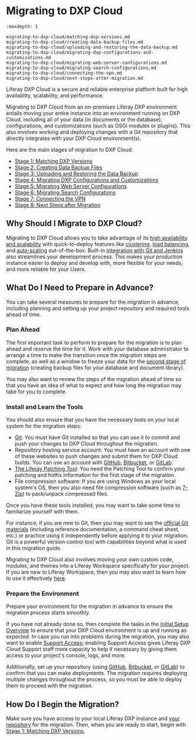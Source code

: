 # Migrating to DXP Cloud

```{toctree}
:maxdepth: 1

migrating-to-dxp-cloud/matching-dxp-versions.md
migrating-to-dxp-cloud/creating-data-backup-files.md
migrating-to-dxp-cloud/uploading-and-restoring-the-data-backup.md
migrating-to-dxp-cloud/migrating-dxp-configurations-and-customizations.md
migrating-to-dxp-cloud/migrating-web-server-configurations.md
migrating-to-dxp-cloud/migrating-search-configurations.md
migrating-to-dxp-cloud/connecting-the-vpn.md
migrating-to-dxp-cloud/next-steps-after-migration.md
```

Liferay DXP Cloud is a secure and reliable enterprise platform built for high availablity, scalability, and performance. 

Migrating to DXP Cloud from an on-premises Liferay DXP environment entails moving your entire instance into an environment running on DXP Cloud, including all of your data (in documents or the database), configurations, and customizations (such as OSGi modules or plugins). This also involves working and deploying changes with a Git repository that directly integrates with your DXP Cloud environment(s).

Here are the main stages of migration to DXP Cloud:

- [Stage 1: Matching DXP Versions](./migrating-to-dxp-cloud/matching-dxp-versions.md)
- [Stage 2: Creating Data Backup Files](./migrating-to-dxp-cloud/creating-data-backup-files.md)
- [Stage 3: Uploading and Restoring the Data Backup](./migrating-to-dxp-cloud/uploading-and-restoring-the-data-backup.md)
- [Stage 4: Migrating DXP Configurations and Customizations](./migrating-to-dxp-cloud/migrating-dxp-configurations-and-customizations.md)
- [Stage 5: Migrating Web Server Configurations](./migrating-to-dxp-cloud/migrating-web-server-configurations.md)
- [Stage 6: Migrating Search Configurations](./migrating-to-dxp-cloud/migrating-search-configurations.md)
- [Stage 7: Connecting the VPN](./migrating-to-dxp-cloud/connecting-the-vpn.md)
- [Stage 8: Next Steps after Migration](./migrating-to-dxp-cloud/next-steps-after-migration.md)

## Why Should I Migrate to DXP Cloud?

Migrating to DXP Cloud allows you to take advantage of its [high availability and scalability](./getting-started/introduction-to-dxp-cloud.md#high-availability-scalability-and-performance) with quick-to-deploy features like [clustering](./using-the-liferay-dxp-service/setting-up-clustering-in-dxp-cloud.md), [load balancing](infrastructure-and-operations/networking/load-balancer.md), and [auto-scaling](./manage-and-optimize/auto-scaling.md) out-of-the-box. Built-in [integration with Git and Jenkins](./getting-started/introduction-to-dxp-cloud.md#accelerated-development-with-built-in-ci-cd) also streamlines your development process. This makes your production instance easier to deploy and develop with, more flexible for your needs, and more reliable for your Users.

## What Do I Need to Prepare in Advance?

You can take several measures to prepare for the migration in advance, including planning and setting up your project repository and required tools ahead of time.

### Plan Ahead

The first important task to perform to prepare for the migration is to plan ahead and reserve the time for it. Work with your database administrator to arrange a time to make the transition once the migration steps are complete, as well as a window to freeze your data for the [second stage of migration](./migrating-to-dxp-cloud/creating-data-backup-files.md#freeze-the-data) (creating backup files for your database and document library).

You may also want to review the steps of the migration ahead of time so that you have an idea of what to expect and how long the migration may take for you to complete.

### Install and Learn the Tools

You should also ensure that you have the necessary tools on your local system for the migration steps:

* [Git](https://git-scm.com/): You must have Git installed so that you can use it to commit and push your changes to DXP Cloud throughout the migration.
* Repository hosting service account: You must have an account with one of these websites to push changes and submit them for DXP Cloud builds. You can use an account with [GitHub](https://github.com/), [Bitbucket](https://bitbucket.org/), or [GitLab](https://about.gitlab.com/).
* [The Liferay Patching Tool](https://learn.liferay.com/dxp/latest/en/installation-and-upgrades/maintaining-a-liferay-installation/reference/installing-the-patching-tool.html): You need the Patching Tool to confirm your patching and hotfix information for the first stage of the migration.
* File compression software: If you are using Windows as your local system's OS, then you also need file compression software (such as [7-Zip](https://www.7-zip.org/)) to pack/unpack compressed files.

Once you have these tools installed, you may want to take some time to familiarize yourself with them.

For instance, if you are new to Git, then you may want to see the [official Git materials](https://git-scm.com/doc) (including reference documentation, a command cheat sheet, etc.) or practice using it independently before applying it to your migration. Git is a powerful version control tool with capabilities beyond what is used in this migration guide.

Migrating to DXP Cloud also involves moving your own custom code, modules, and themes into a Liferay Workspace specifically for your project. If you are new to Liferay Workspace, then you may also want to learn how to use it effectively [here](https://learn.liferay.com/dxp/latest/en/building-applications/tooling/liferay-workspace/what-is-liferay-workspace.html).

### Prepare the Environment

Prepare your environment for the migration in advance to ensure the migration process starts smoothly.

If you have not already done so, then complete the tasks in the [Initial Setup Overview](./getting-started/initial-setup-overview.md) to ensure that your DXP Cloud environment is up and running as expected. In case you run into problems during the migration, you may also want to enable [Support Access](./troubleshooting-support-access.md); enabling Support Access gives Liferay DXP Cloud Support staff more capacity to help if necessary by giving them access to your project's console, logs, and more.

Additionally, set up your repository (using [GitHub](./getting-started/configuring-your-github-repository.md), [Bitbucket](./getting-started/configuring-your-bitbucket-repository.md), or [GitLab](./getting-started/configuring-your-gitlab-repository.md)) to confirm that you can make deployments. The migration requires deploying multiple changes throughout the process, so you must be able to deploy them to proceed with the migration.

## How Do I Begin the Migration?

Make sure you have access to your local Liferay DXP instance and [your repository](#prepare-the-environment) for the migration. Then, when you are ready to start, begin with [Stage 1: Matching DXP Versions](./migrating-to-dxp-cloud/matching-dxp-versions.md).
